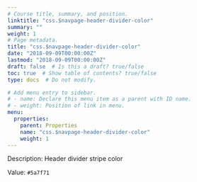 ```yaml
---
# Course title, summary, and position.
linktitle: "css.$navpage-header-divider-color"
summary: ""
weight: 1
# Page metadata.
title: "css.$navpage-header-divider-color"
date: "2018-09-09T00:00:00Z"
lastmod: "2018-09-09T00:00:00Z"
draft: false  # Is this a draft? true/false
toc: true  # Show table of contents? true/false
type: docs  # Do not modify.

# Add menu entry to sidebar.
# - name: Declare this menu item as a parent with ID name.
# - weight: Position of link in menu.
menu:
  properties:
    parent: Properties
    name: "css.$navpage-header-divider-color"
    weight: 1
---
```


Description: Header divider stripe color


Value: `#5a7f71`
